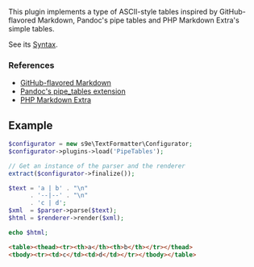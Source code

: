 This plugin implements a type of ASCII-style tables inspired by GitHub-flavored Markdown, Pandoc's pipe tables and PHP Markdown Extra's simple tables.

See its [Syntax](Syntax.md).

### References

 * [GitHub-flavored Markdown](https://help.github.com/articles/organizing-information-with-tables/)
 * [Pandoc's pipe_tables extension](http://pandoc.org/MANUAL.html#extension-pipe_tables)
 * [PHP Markdown Extra](https://michelf.ca/projects/php-markdown/extra/#table)

## Example

```php
$configurator = new s9e\TextFormatter\Configurator;
$configurator->plugins->load('PipeTables');

// Get an instance of the parser and the renderer
extract($configurator->finalize());

$text = 'a | b' . "\n"
      . '--|--' . "\n"
      . 'c | d';
$xml  = $parser->parse($text);
$html = $renderer->render($xml);

echo $html;
```
```html
<table><thead><tr><th>a</th><th>b</th></tr></thead>
<tbody><tr><td>c</td><td>d</td></tr></tbody></table>
```
